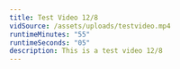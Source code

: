 ```yaml
---
title: Test Video 12/8
vidSource: /assets/uploads/testvideo.mp4
runtimeMinutes: "55"
runtimeSeconds: "05"
description: This is a test video 12/8
---
```

